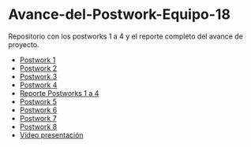 # Avance-del-Postwork-Equipo-18
Repositorio con los postworks 1 a 4 y el reporte completo del avance de proyecto.

- [Postwork 1](https://github.com/EdgarBL3/Avance-del-Postwork-Equipo-18/blob/main/Postwork%201.R)
- [Postwork 2](https://github.com/EdgarBL3/Avance-del-Postwork-Equipo-18/blob/main/Postwork%202.R)
- [Postwork 3](https://github.com/EdgarBL3/Avance-del-Postwork-Equipo-18/blob/main/Postwork%203.R)
- [Postwork 4](https://github.com/EdgarBL3/Avance-del-Postwork-Equipo-18/blob/main/Postwork%204.R)
- [Reporte Postworks 1 a 4](https://github.com/EdgarBL3/Avance-del-Postwork-Equipo-18/blob/main/Reporte_BEDU_Equipo18.pdf)
- [Postwork 5](https://github.com/EdgarBL3/Avance-del-Postwork-Equipo-18/blob/main/S5_Postwork.R)
- [Postwork 6](https://github.com/EdgarBL3/Avance-del-Postwork-Equipo-18/blob/main/Postwork%206.R)
- [Postwork 7]()
- [Postwork 8]()
- [Vídeo presentación]()
